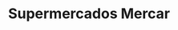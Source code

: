 ---
title: "Supermercados Mercar"
url: /cali-valle-del-cauca/supermercados-mercar/
shop: supermercado
---
